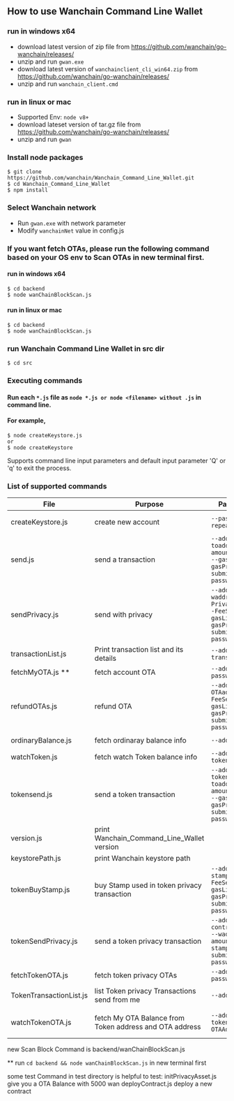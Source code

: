 
## How to use Wanchain Command Line Wallet

### run in windows x64
- download latest version of zip file from https://github.com/wanchain/go-wanchain/releases/
- unzip and run `gwan.exe`
- download latest version of `wanchainclient_cli_win64.zip` from https://github.com/wanchain/go-wanchain/releases/
- unzip and run `wanchain_client.cmd`

### run in linux or mac
- Supported Env: `node v8+`
- download lateset version of tar.gz file from https://github.com/wanchain/go-wanchain/releases/
- unzip and run `gwan`

### Install node packages
    $ git clone https://github.com/wanchain/Wanchain_Command_Line_Wallet.git
    $ cd Wanchain_Command_Line_Wallet 
    $ npm install
    
### Select Wanchain network
- Run `gwan.exe` with network parameter
- Modify `wanchainNet` value in config.js


### If you want fetch OTAs, please run the following command based on your OS env to Scan OTAs in new terminal first.
#### run in windows x64
    $ cd backend 
    $ node wanChainBlockScan.js
#### run in linux or mac
    $ cd backend 
    $ node wanChainBlockScan.js

### run Wanchain Command Line Wallet in src dir

    $ cd src

### Executing commands
#### Run each `*.js` file as `node *.js or node <filename> without .js` in command line. 
#### For example,

    $ node createKeystore.js
    or
    $ node createKeystore

Supports command line input parameters and default input parameter 'Q' or 'q' to exit the process. 

### List of supported commands

| File          | Purpose       |   Parameters  |  Command  |
| ------------- | ------------- |-------------|---------|
| createKeystore.js | create new account | `--password  --repeatPass` | ```node createKeystore.js --password  --repeatPass```|
| send.js | send a transaction | `--address  --toaddress --amount --FeeSel  --gasLimit --gasPrice --submit --password` | ```node send.js --address  --toaddress --amount --FeeSel  --gasLimit --gasPrice --submit --password```|
| sendPrivacy.js | send with privacy | `--address  --waddress --PrivacyAmount --FeeSel  --gasLimit --gasPrice --submit --password` | ```node sendPrivacy.js --address  --waddress --PrivacyAmount --FeeSel  --gasLimit --gasPrice --submit --password```|
| transactionList.js | Print transaction list and its details | `--address --transHash` | ```node transactionList.js --address --transHash```|
| fetchMyOTA.js ** | fetch account OTA | `--address --password` | ```$ node fetchMyOTA.js --address --password```|
| refundOTAs.js | refund OTA | `--address  --OTAaddress --FeeSel  --gasLimit --gasPrice --submit --password` | ```node refundOTAs.js --address  --OTAaddress --FeeSel  --gasLimit --gasPrice --submit --password```|
| ordinaryBalance.js | fetch ordinaray balance info | `--address` | ```node ordinaryBalance.js --address```|
| watchToken.js | fetch watch Token balance info | `--address --tokenAddress` | ```node watchToken.js --address --tokenAddress```|
| tokensend.js | send a token transaction | `--address  --tokenAddress --toaddress --amount --FeeSel  --gasLimit --gasPrice --submit --password` | ```node tokensend.js --address  --tokenAddress --toaddress --amount --FeeSel  --gasLimit --gasPrice --submit --password```|
| version.js | print Wanchain_Command_Line_Wallet version |  | ```node version.js```|
| keystorePath.js | print Wanchain keystore path |  | ```node keystorePath.js```|
| tokenBuyStamp.js | buy Stamp used in token privacy transaction| `--address  --stampBalance --FeeSel  --gasLimit --gasPrice --submit --password` | ```node tokenBuyStamp.js --address  --stampBalance --FeeSel  --gasLimit --gasPrice --submit --password```|
| tokenSendPrivacy.js | send a token privacy transaction| `--address  --contractBalance --waddress  --amount --stampOTA --submit --password` | ```node tokenSendPrivacy.js --address  --contractBalance --waddress  --amount --stampOTA --submit --password```|
| fetchTokenOTA.js | fetch token privacy OTAs| `--address  --password` | ```node fetchTokenOTA.js --address  --password```|
| TokenTransactionList.js | list Token privacy Transactions send from me| `--address` | ```node TokenTransactionList.js --address```|
| watchTokenOTA.js | fetch My OTA Balance from Token address and OTA address| `--address  --tokenAddress --OTAAddress` | ```node watchTokenOTA.js --address  --tokenAddress --OTAAddress```|





new Scan Block Command is backend/wanChainBlockScan.js

** run `cd backend && node wanChainBlockScan.js` in new terminal first


some test Command in test directory is helpful to test:
initPrivacyAsset.js        give you a OTA Balance with 5000 wan
deployContract.js          deploy a new contract